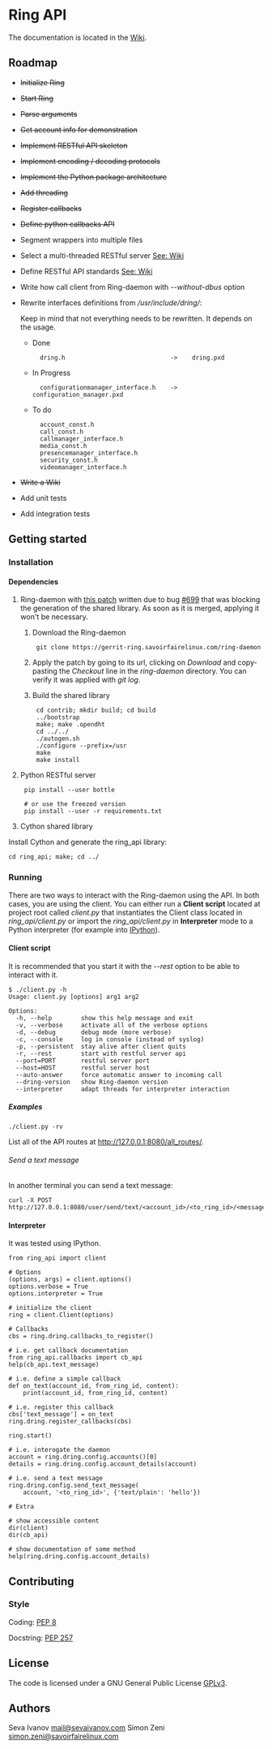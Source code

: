 # Ring API

The documentation is located in the [Wiki](https://github.com/sevaivanov/ring-api/wiki).

## Roadmap

* ~~Initialize Ring~~
* ~~Start Ring~~
* ~~Parse arguments~~
* ~~Get account info for demonstration~~
* ~~Implement RESTful API skeleton~~
* ~~Implement encoding / decoding protocols~~
* ~~Implement the Python package architecture~~
* ~~Add threading~~
* ~~Register callbacks~~
* ~~Define python callbacks API~~
* Segment wrappers into multiple files
* Select a multi-threaded RESTful server [See: Wiki](https://github.com/sevaivanov/ring-api/wiki/Questions#restful-http-server)
* Define RESTful API standards [See: Wiki](https://github.com/sevaivanov/ring-api/wiki/Architecture#layout)
* Write how call client from Ring-daemon with *--without-dbus* option
* Rewrite interfaces definitions from */usr/include/dring/*:

    Keep in mind that not everything needs to be rewritten. It depends on the usage.

    * Done

            dring.h                             ->    dring.pxd

    * In Progress

            configurationmanager_interface.h    ->    configuration_manager.pxd

    * To do

            account_const.h
            call_const.h
            callmanager_interface.h
            media_const.h
            presencemanager_interface.h
            security_const.h
            videomanager_interface.h

* ~~Write a Wiki~~
* Add unit tests
* Add integration tests

## Getting started

### Installation

#### Dependencies

1. Ring-daemon with [this patch](https://gerrit-ring.savoirfairelinux.com/#/c/4327/) written due to bug [#699](https://tuleap.ring.cx/plugins/tracker/?aid=699) that was blocking the generation of the shared library. As soon as it is merged, applying it won't be necessary.

    1. Download the Ring-daemon

            git clone https://gerrit-ring.savoirfairelinux.com/ring-daemon

    2. Apply the patch by going to its url, clicking on *Download* and copy-pasting the *Checkout* line in the *ring-daemon* directory. You can verify it was applied with *git log*.

    3. Build the shared library

            cd contrib; mkdir build; cd build
            ../bootstrap
            make; make .opendht
            cd ../../
            ./autogen.sh
            ./configure --prefix=/usr
            make
            make install

2. Python RESTful server

        pip install --user bottle

        # or use the freezed version
        pip install --user -r requirements.txt

3. Cython shared library

Install Cython and generate the ring_api library:

    cd ring_api; make; cd ../

### Running

There are two ways to interact with the Ring-daemon using the API. In both cases, you are using the client. You can either run a **Client script** located at project root called *client.py* that instantiates the Client class located in *ring_api/client.py* or import the *ring_api/client.py* in **Interpreter** mode to a Python interpreter (for example into [IPython](http://ipython.org/)).

#### Client script

It is recommended that you start it with the *--rest* option to be able to interact with it.

    $ ./client.py -h
    Usage: client.py [options] arg1 arg2

    Options:
      -h, --help        show this help message and exit
      -v, --verbose     activate all of the verbose options
      -d, --debug       debug mode (more verbose)
      -c, --console     log in console (instead of syslog)
      -p, --persistent  stay alive after client quits
      -r, --rest        start with restful server api
      --port=PORT       restful server port
      --host=HOST       restful server host
      --auto-answer     force automatic answer to incoming call
      --dring-version   show Ring-daemon version
      --interpreter     adapt threads for interpreter interaction

##### Examples

    ./client.py -rv

List all of the API routes at http://127.0.0.1:8080/all_routes/.

###### Send a text message

In another terminal you can send a text message:

    curl -X POST http://127.0.0.1:8080/user/send/text/<account_id>/<to_ring_id>/<message>/

#### Interpreter

It was tested using IPython.

    from ring_api import client

    # Options
    (options, args) = client.options()
    options.verbose = True
    options.interpreter = True

    # initialize the client
    ring = client.Client(options)

    # Callbacks
    cbs = ring.dring.callbacks_to_register()

    # i.e. get callback documentation
    from ring_api.callbacks import cb_api
    help(cb_api.text_message)

    # i.e. define a simple callback
    def on_text(account_id, from_ring_id, content):
        print(account_id, from_ring_id, content)

    # i.e. register this callback
    cbs['text_message'] = on_text
    ring.dring.register_callbacks(cbs)

    ring.start()

    # i.e. interogate the daemon
    account = ring.dring.config.accounts()[0]
    details = ring.dring.config.account_details(account)

    # i.e. send a text message
    ring.dring.config.send_text_message(
        account, '<to_ring_id>', {'text/plain': 'hello'})

    # Extra

    # show accessible content
    dir(client)
    dir(cb_api)

    # show documentation of some method
    help(ring.dring.config.account_details)

## Contributing

### Style

Coding: [PEP 8](https://www.python.org/dev/peps/pep-0008/)

Docstring: [PEP 257](https://www.python.org/dev/peps/pep-0257/)

## License

The code is licensed under a GNU General Public License [GPLv3](http://www.gnu.org/licenses/gpl.html).

## Authors

Seva Ivanov mail@sevaivanov.com
Simon Zeni  simon.zeni@savoirfairelinux.com

